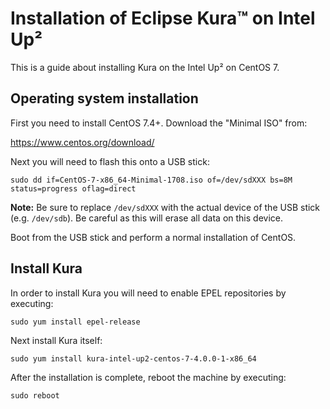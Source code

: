 # Installation of Eclipse Kura™ on Intel Up²

This is a guide about installing Kura on the Intel Up² on CentOS 7.

## Operating system installation

First you need to install CentOS 7.4+. Download the "Minimal ISO" from:

https://www.centos.org/download/

Next you will need to flash this onto a USB stick:

    sudo dd if=CentOS-7-x86_64-Minimal-1708.iso of=/dev/sdXXX bs=8M status=progress oflag=direct

**Note:** Be sure to replace `/dev/sdXXX` with the actual device of the USB stick (e.g. `/dev/sdb`).
Be careful as this will erase all data on this device.

Boot from the USB stick and perform a normal installation of CentOS.

## Install Kura

In order to install Kura you will need to enable EPEL repositories by executing:

    sudo yum install epel-release

Next install Kura itself:

    sudo yum install kura-intel-up2-centos-7-4.0.0-1-x86_64

After the installation is complete, reboot the machine by executing:

    sudo reboot
